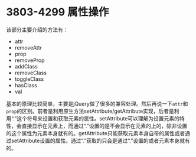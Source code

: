 # 3803-4299 属性操作

该部分主要介绍的方法有：
- attr
- removeAttr
- prop
- removeProp
- addClass
- removeClass
- toggleClass
- hasClass
- val

基本的原理比较简单，主要是jQuery做了很多的兼容处理。然后再说一下`attr`和`prop`的区别。前者是利用原生方法setAttribute/getAttribute实现，后者是利用“.”这个符号来设置和获取元素的属性。setAttribute可以理解为设置元素的特性，会直接显示在元素上，而通过“.”设置的是不会显示在元素的上的，除非设置的这个属性为元素本身就有的。getAttribute只能获取元素本身自带的属性或者通过setAttribute设置的属性。通过“.”获取的只会是通过“.”设置的或者元素本身就有的。